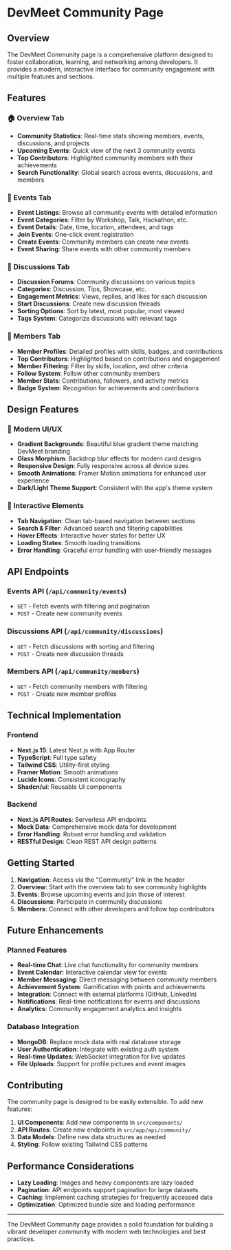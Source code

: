 # DevMeet Community Page

## Overview

The DevMeet Community page is a comprehensive platform designed to foster collaboration, learning, and networking among developers. It provides a modern, interactive interface for community engagement with multiple features and sections.

## Features

### 🏠 Overview Tab
- **Community Statistics**: Real-time stats showing members, events, discussions, and projects
- **Upcoming Events**: Quick view of the next 3 community events
- **Top Contributors**: Highlighted community members with their achievements
- **Search Functionality**: Global search across events, discussions, and members

### 📅 Events Tab
- **Event Listings**: Browse all community events with detailed information
- **Event Categories**: Filter by Workshop, Talk, Hackathon, etc.
- **Event Details**: Date, time, location, attendees, and tags
- **Join Events**: One-click event registration
- **Create Events**: Community members can create new events
- **Event Sharing**: Share events with other community members

### 💬 Discussions Tab
- **Discussion Forums**: Community discussions on various topics
- **Categories**: Discussion, Tips, Showcase, etc.
- **Engagement Metrics**: Views, replies, and likes for each discussion
- **Start Discussions**: Create new discussion threads
- **Sorting Options**: Sort by latest, most popular, most viewed
- **Tags System**: Categorize discussions with relevant tags

### 👥 Members Tab
- **Member Profiles**: Detailed profiles with skills, badges, and contributions
- **Top Contributors**: Highlighted based on contributions and engagement
- **Member Filtering**: Filter by skills, location, and other criteria
- **Follow System**: Follow other community members
- **Member Stats**: Contributions, followers, and activity metrics
- **Badge System**: Recognition for achievements and contributions

## Design Features

### 🎨 Modern UI/UX
- **Gradient Backgrounds**: Beautiful blue gradient theme matching DevMeet branding
- **Glass Morphism**: Backdrop blur effects for modern card designs
- **Responsive Design**: Fully responsive across all device sizes
- **Smooth Animations**: Framer Motion animations for enhanced user experience
- **Dark/Light Theme Support**: Consistent with the app's theme system

### 🔧 Interactive Elements
- **Tab Navigation**: Clean tab-based navigation between sections
- **Search & Filter**: Advanced search and filtering capabilities
- **Hover Effects**: Interactive hover states for better UX
- **Loading States**: Smooth loading transitions
- **Error Handling**: Graceful error handling with user-friendly messages

## API Endpoints

### Events API (`/api/community/events`)
- `GET` - Fetch events with filtering and pagination
- `POST` - Create new community events

### Discussions API (`/api/community/discussions`)
- `GET` - Fetch discussions with sorting and filtering
- `POST` - Create new discussion threads

### Members API (`/api/community/members`)
- `GET` - Fetch community members with filtering
- `POST` - Create new member profiles

## Technical Implementation

### Frontend
- **Next.js 15**: Latest Next.js with App Router
- **TypeScript**: Full type safety
- **Tailwind CSS**: Utility-first styling
- **Framer Motion**: Smooth animations
- **Lucide Icons**: Consistent iconography
- **Shadcn/ui**: Reusable UI components

### Backend
- **Next.js API Routes**: Serverless API endpoints
- **Mock Data**: Comprehensive mock data for development
- **Error Handling**: Robust error handling and validation
- **RESTful Design**: Clean REST API design patterns

## Getting Started

1. **Navigation**: Access via the "Community" link in the header
2. **Overview**: Start with the overview tab to see community highlights
3. **Events**: Browse upcoming events and join those of interest
4. **Discussions**: Participate in community discussions
5. **Members**: Connect with other developers and follow top contributors

## Future Enhancements

### Planned Features
- **Real-time Chat**: Live chat functionality for community members
- **Event Calendar**: Interactive calendar view for events
- **Member Messaging**: Direct messaging between community members
- **Achievement System**: Gamification with points and achievements
- **Integration**: Connect with external platforms (GitHub, LinkedIn)
- **Notifications**: Real-time notifications for events and discussions
- **Analytics**: Community engagement analytics and insights

### Database Integration
- **MongoDB**: Replace mock data with real database storage
- **User Authentication**: Integrate with existing auth system
- **Real-time Updates**: WebSocket integration for live updates
- **File Uploads**: Support for profile pictures and event images

## Contributing

The community page is designed to be easily extensible. To add new features:

1. **UI Components**: Add new components in `src/components/`
2. **API Routes**: Create new endpoints in `src/app/api/community/`
3. **Data Models**: Define new data structures as needed
4. **Styling**: Follow existing Tailwind CSS patterns

## Performance Considerations

- **Lazy Loading**: Images and heavy components are lazy loaded
- **Pagination**: API endpoints support pagination for large datasets
- **Caching**: Implement caching strategies for frequently accessed data
- **Optimization**: Optimized bundle size and loading performance

---

The DevMeet Community page provides a solid foundation for building a vibrant developer community with modern web technologies and best practices. 